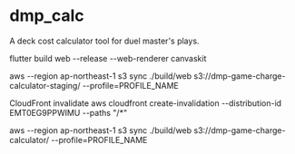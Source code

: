 # dmp_calc

A deck cost calculator tool for duel master's plays.


flutter build web --release --web-renderer canvaskit

aws --region ap-northeast-1 s3 sync ./build/web s3://dmp-game-charge-calculator-staging/ --profile=PROFILE_NAME




CloudFront invalidate
aws cloudfront create-invalidation --distribution-id EMT0EG9PPWIMU --paths "/*"






aws --region ap-northeast-1 s3 sync ./build/web s3://dmp-game-charge-calculator/ --profile=PROFILE_NAME
